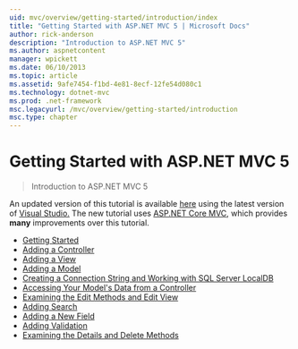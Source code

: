 ```yaml
---
uid: mvc/overview/getting-started/introduction/index
title: "Getting Started with ASP.NET MVC 5 | Microsoft Docs"
author: rick-anderson
description: "Introduction to ASP.NET MVC 5"
ms.author: aspnetcontent
manager: wpickett
ms.date: 06/10/2013
ms.topic: article
ms.assetid: 9afe7454-f1bd-4e81-8ecf-12fe54d080c1
ms.technology: dotnet-mvc
ms.prod: .net-framework
msc.legacyurl: /mvc/overview/getting-started/introduction
msc.type: chapter
---
```

Getting Started with ASP.NET MVC 5
====================
> Introduction to ASP.NET MVC 5

An updated version of this tutorial is available [here](https://docs.microsoft.com/en-us/aspnet/core/tutorials/first-mvc-app/start-mvc) using the latest version of [Visual Studio.](https://www.visualstudio.com) The new tutorial uses [ASP.NET Core MVC](https://docs.microsoft.com/en-us/aspnet/core/mvc/), which provides **many** improvements over this tutorial.


- [Getting Started](getting-started.md)
- [Adding a Controller](adding-a-controller.md)
- [Adding a View](adding-a-view.md)
- [Adding a Model](adding-a-model.md)
- [Creating a Connection String and Working with SQL Server LocalDB](creating-a-connection-string.md)
- [Accessing Your Model's Data from a Controller](accessing-your-models-data-from-a-controller.md)
- [Examining the Edit Methods and Edit View](examining-the-edit-methods-and-edit-view.md)
- [Adding Search](adding-search.md)
- [Adding a New Field](adding-a-new-field.md)
- [Adding Validation](adding-validation.md)
- [Examining the Details and Delete Methods](examining-the-details-and-delete-methods.md)
